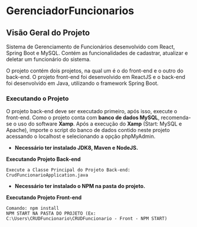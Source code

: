 # GerenciadorFuncionarios
## Visão Geral do Projeto
Sistema de Gerenciamento de Funcionários desenvolvido com React, Spring Boot e MySQL. Contém as funcionalidades de cadastrar, atualizar e deletar um funcionário do sistema.

O projeto contém dois projetos, na qual um é o do front-end e o outro do back-end. O projeto front-end foi desenvolvido em ReactJS e o back-end foi desenvolvido em Java, utilizando o framework Spring Boot. 

### Executando o Projeto

O projeto back-end deve ser executado primeiro, após isso, execute o front-end. Como o projeto conta com **banco de dados MySQL**, recomenda-se o uso do software **Xamp**. Após a execução do **Xamp** (Start: MySQL e Apache), importe o script do banco de dados contido neste projeto acessando o localhost e selecionando a opção phpMyAdmin.

* **Necessário ter instalado JDK8, Maven e NodeJS.**

**Executando Projeto Back-end**

```
Execute a Classe Principal do Projeto Back-end: CrudFuncionarioApplication.java
```

* **Necessário ter instalado o NPM na pasta do projeto.**

**Executando Projeto Front-end**

```
Comando: npm install
NPM START NA PASTA DO PROJETO (Ex: C:\Users\CRUDFuncionario\CRUDFuncionario - Front - NPM START)
```


